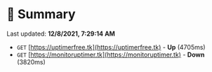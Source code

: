 # 📖 Summary
Last updated: **12/8/2021, 7:29:14 AM**

- `GET` [https://uptimerfree.tk](https://uptimerfree.tk) - **Up** (4705ms)
- `GET` [https://monitoruptimer.tk](https://monitoruptimer.tk) - **Down** (3820ms)
